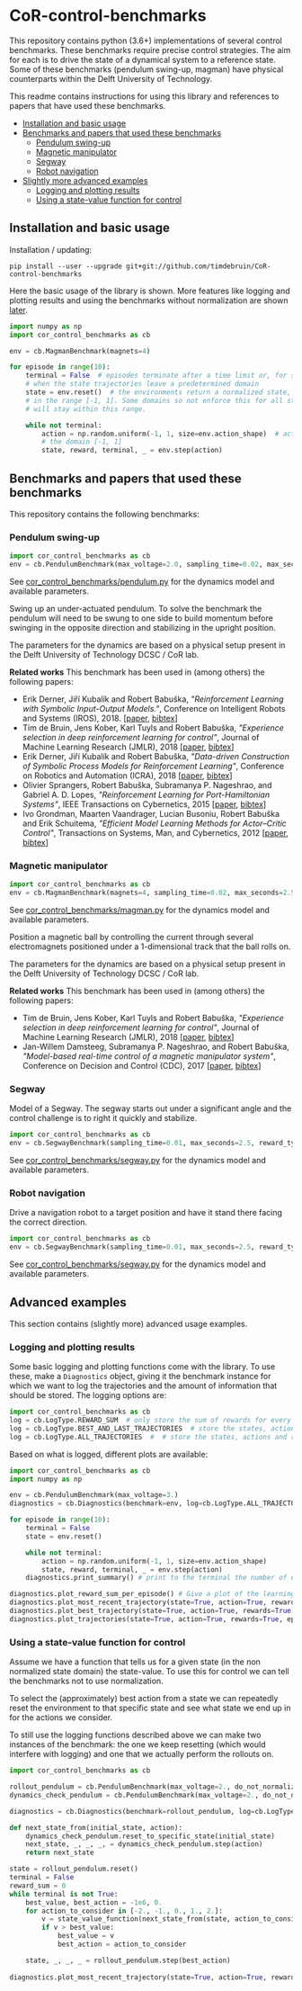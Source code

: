 # CoR-control-benchmarks
This repository contains python (3.6+) implementations of several control benchmarks. 
These benchmarks require precise control strategies. 
The aim for each is to drive the state of a dynamical system to a reference state. 
Some of these benchmarks (pendulum swing-up, magman) have physical counterparts within the Delft University of Technology.

This readme contains instructions for using this library and references to papers that have used these benchmarks. 

- [Installation and basic usage](#installation-and-basic-usage)
- [Benchmarks and papers that used these benchmarks](#benchmarks-and-papers-that-used-these-benchmarks)
    - [Pendulum swing-up](#pendulum-swing-up)
    - [Magnetic manipulator](#magnetic-manipulator)
    - [Segway](#segway)
    - [Robot navigation](#robot-navigation)
- [Slightly more advanced examples](#advanced-examples)
    - [Logging and plotting results](#logging-and-plotting-results)
    - [Using a state-value function for control](#using-a-state-value-function-for-control)

## Installation and basic usage
Installation / updating:

`pip install --user --upgrade git+git://github.com/timdebruin/CoR-control-benchmarks`

Here the basic usage of the library is shown. More features like logging and plotting results and
using the benchmarks without normalization are shown [later](#advanced-examples).  

```python
import numpy as np
import cor_control_benchmarks as cb

env = cb.MagmanBenchmark(magnets=4)

for episode in range(10):
    terminal = False  # episodes terminate after a time limit or, for some benchmarks, 
    # when the state trajectories leave a predetermined domain
    state = env.reset()  # the environments return a normalized state, with all components 
    # in the range [-1, 1]. Some domains so not enforce this for all state components, but good policies 
    # will stay within this range.

    while not terminal:
        action = np.random.uniform(-1, 1, size=env.action_shape)  # actions should also be normalized in 
        # the domain [-1, 1]  
        state, reward, terminal, _ = env.step(action)
```

## Benchmarks and papers that used these benchmarks
This repository contains the following benchmarks:

### Pendulum swing-up
```python
import cor_control_benchmarks as cb
env = cb.PendulumBenchmark(max_voltage=2.0, sampling_time=0.02, max_seconds=2.5, reward_type=cb.RewardType.QUADRATIC)
```
See [cor_control_benchmarks/pendulum.py](cor_control_benchmarks/pendulum.py) for the dynamics model and available parameters. 

Swing up an under-actuated pendulum. 
To solve the benchmark the pendulum will need to be swung to one side to build momentum before swinging in the opposite 
direction and stabilizing in the upright position.

The parameters for the dynamics are based on a physical setup present in the Delft University of Technology
DCSC / CoR lab.

**Related works**
This benchmark has been used in (among others) the following papers:

- Erik Derner, Jiří Kubalík and Robert Babuška, *"Reinforcement Learning with Symbolic Input-Output Models."*, Conference on Intelligent Robots and Systems (IROS), 2018. [[paper](https://ieeexplore.ieee.org/abstract/document/8593881), [bibtex](doc/bib/derner2018reinforcement.bib)]
- Tim de Bruin, Jens Kober, Karl Tuyls and Robert Babuška, *"Experience selection in deep reinforcement learning for control"*, Journal of Machine Learning Research (JMLR), 2018 [[paper](http://jmlr.org/papers/v19/17-131.html), [bibtex](doc/bib/debruin2018jmlr.bib)]
- Erik Derner, Jiří Kubalík and Robert Babuška, *"Data-driven Construction of Symbolic Process Models for Reinforcement Learning"*, Conference on Robotics and Automation (ICRA), 2018 [[paper](https://ieeexplore.ieee.org/abstract/document/8461182), [bibtex](doc/bib/derner18icra.bib)]
- Olivier Sprangers, Robert Babuška, Subramanya P. Nageshrao, and Gabriel A. D. Lopes, *"Reinforcement Learning for Port-Hamiltonian Systems"*, IEEE Transactions on Cybernetics, 2015 [[paper](https://ieeexplore.ieee.org/document/6883207), [bibtex](doc/bib/olivier15.bib)]
- Ivo Grondman, Maarten Vaandrager, Lucian Busoniu, Robert Babuška and Erik Schuitema, *"Efficient Model Learning Methods for Actor–Critic Control"*,  Transactions on Systems, Man, and Cybernetics, 2012 [[paper](https://ieeexplore.ieee.org/abstract/document/6096441), [bibtex](doc/bib/grondman12smc.bib)]

### Magnetic manipulator
```python
import cor_control_benchmarks as cb
env = cb.MagmanBenchmark(magnets=4, sampling_time=0.02, max_seconds=2.5, reward_type=cb.RewardType.QUADRATIC)
```
See [cor_control_benchmarks/magman.py](cor_control_benchmarks/magman.py) for the dynamics model and available parameters.

Position a magnetic ball by controlling the current through several electromagnets positioned under a
1-dimensional track that the ball rolls on.

The parameters for the dynamics are based on a physical setup present in the Delft University of Technology
DCSC / CoR lab.

**Related works**
This benchmark has been used in (among others) the following papers:
- Tim de Bruin, Jens Kober, Karl Tuyls and Robert Babuška, *"Experience selection in deep reinforcement learning for control"*, Journal of Machine Learning Research (JMLR), 2018 [[paper](http://jmlr.org/papers/v19/17-131.html), [bibtex](doc/bib/debruin2018jmlr.bib)]
- Jan-Willem Damsteeg, Subramanya P. Nageshrao, and Robert Babuška, *"Model-based real-time control of a magnetic manipulator system"*, Conference on Decision and Control (CDC), 2017 [[paper](https://ieeexplore.ieee.org/document/8264140), [bibtex](doc/bib/damsteeg17.bib)]

### Segway
Model of a Segway. The segway starts out under a significant angle and the control challenge is to right it
quickly and stabilize.

```python
import cor_control_benchmarks as cb
env = cb.SegwayBenchmark(sampling_time=0.01, max_seconds=2.5, reward_type=cb.RewardType.ABSOLUTE)
```
See [cor_control_benchmarks/segway.py](cor_control_benchmarks/segway.py) for the dynamics model and available parameters.

### Robot navigation
Drive a navigation robot to a target position and have it stand there facing the correct direction.

```python
import cor_control_benchmarks as cb
env = cb.SegwayBenchmark(sampling_time=0.01, max_seconds=2.5, reward_type=cb.RewardType.ABSOLUTE)
```
See [cor_control_benchmarks/segway.py](cor_control_benchmarks/segway.py) for the dynamics model and available parameters.


## Advanced examples
This section contains (slightly more) advanced usage examples.

### Logging and plotting results
Some basic logging and plotting functions come with the library. To use these, make a `Diagnostics` object, giving it the
benchmark instance for which we want to log the trajectories and the amount of information that should be stored. The logging options are:
```python
import cor_control_benchmarks as cb
log = cb.LogType.REWARD_SUM  # only store the sum of rewards for every episode
log = cb.LogType.BEST_AND_LAST_TRAJECTORIES  # store the states, actions and rewards at every time step of both the most recent and the best episode, as well as the sum of rewards for every episode 
log = cb.LogType.ALL_TRAJECTORIES  #  # store the states, actions and rewards at every time step of every episode
```
Based on what is logged, different plots are available:
```python
import cor_control_benchmarks as cb
import numpy as np

env = cb.PendulumBenchmark(max_voltage=3.)
diagnostics = cb.Diagnostics(benchmark=env, log=cb.LogType.ALL_TRAJECTORIES)

for episode in range(10):
    terminal = False  
    state = env.reset()  

    while not terminal:
        action = np.random.uniform(-1, 1, size=env.action_shape)  
        state, reward, terminal, _ = env.step(action)
    diagnostics.print_summary() # print to the terminal the number of episodes that have passed, the best reward sum so far and the most recent reward sum (works with all log types)

diagnostics.plot_reward_sum_per_episode() # Give a plot of the learning curve (works with all log types)
diagnostics.plot_most_recent_trajectory(state=True, action=True, rewards=True) # plot the states, actions and/or reward trajectories during the most recent episode (works with LogType.BEST_AND_LAST_TRAJECTORIES and LogType.ALL_TRAJECTORIES)
diagnostics.plot_best_trajectory(state=True, action=True, rewards=True) # plot the states, actions and/or reward trajectories during the episode with the highest reward sum so far (works with LogType.BEST_AND_LAST_TRAJECTORIES and LogType.ALL_TRAJECTORIES)
diagnostics.plot_trajectories(state=True, action=True, rewards=True, episode=3) # plot the states, actions and/or reward trajectories during a specific episode (works only with LogType.ALL_TRAJECTORIES)
```

### Using a state-value function for control
Assume we have a function that tells us for a given state (in the non normalized state domain) the state-value. To use this for control we can tell the benchmarks not to use normalization. 

To select the (approximately) best action from a state we can repeatedly reset the environment to that specific state and see what state we end up in for the actions we consider.

To still use the logging functions described above we can make two instances of the benchmark: the one we keep resetting (which would interfere with logging) and one that we actually perform the rollouts on.

````python
import cor_control_benchmarks as cb

rollout_pendulum = cb.PendulumBenchmark(max_voltage=2., do_not_normalize=True)
dynamics_check_pendulum = cb.PendulumBenchmark(max_voltage=2., do_not_normalize=True)

diagnostics = cb.Diagnostics(benchmark=rollout_pendulum, log=cb.LogType.BEST_AND_LAST_TRAJECTORIES)

def next_state_from(initial_state, action):
    dynamics_check_pendulum.reset_to_specific_state(initial_state)
    next_state, _, _, _, = dynamics_check_pendulum.step(action)
    return next_state

state = rollout_pendulum.reset()
terminal = False
reward_sum = 0
while terminal is not True:
    best_value, best_action = -1e6, 0.
    for action_to_consider in [-2., -1., 0., 1., 2.]:
        v = state_value_function(next_state_from(state, action_to_consider))
        if v > best_value:
            best_value = v
            best_action = action_to_consider

    state, _, _, _ = rollout_pendulum.step(best_action)
   
diagnostics.plot_most_recent_trajectory(state=True, action=True, rewards=True)
````
 
   
